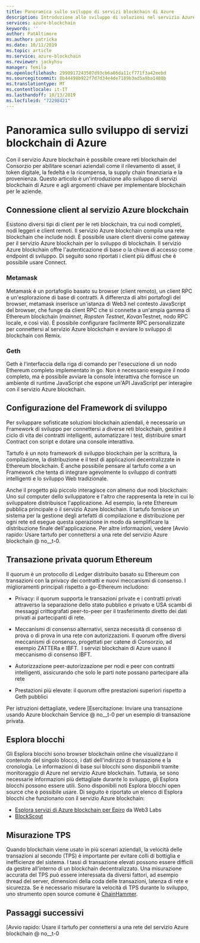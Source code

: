 ```yaml
---
title: Panoramica sullo sviluppo di servizi blockchain di Azure
description: Introduzione allo sviluppo di soluzioni nel servizio Azure blockchain.
services: azure-blockchain
keywords: ''
author: PatAltimore
ms.author: patricka
ms.date: 10/11/2019
ms.topic: article
ms.service: azure-blockchain
ms.reviewer: jackyhsu
manager: femila
ms.openlocfilehash: 2990917243507d93cb6a86da11cf771f3a42eebd
ms.sourcegitcommit: 8b44498b922f7d7d34e4de7189b3ad5a9ba1488b
ms.translationtype: MT
ms.contentlocale: it-IT
ms.lasthandoff: 10/13/2019
ms.locfileid: "72298421"
---
```

# <a name="azure-blockchain-service-development-overview"></a>Panoramica sullo sviluppo di servizi blockchain di Azure

Con il servizio Azure blockchain è possibile creare reti blockchain del Consorzio per abilitare scenari aziendali come il rilevamento di asset, il token digitale, la fedeltà e la ricompensa, la supply chain finanziaria e la provenienza. Questo articolo è un'introduzione allo sviluppo di servizi blockchain di Azure e agli argomenti chiave per implementare blockchain per le aziende.

## <a name="client-connection-to-azure-blockchain-service"></a>Connessione client al servizio Azure blockchain

Esistono diversi tipi di client per le reti blockchain, tra cui nodi completi, nodi leggeri e client remoti. Il servizio Azure blockchain compila una rete blockchain che include nodi. È possibile usare client diversi come gateway per il servizio Azure blockchain per lo sviluppo di blockchain. Il servizio Azure blockchain offre l'autenticazione di base o la chiave di accesso come endpoint di sviluppo. Di seguito sono riportati i client più diffusi che è possibile usare Connect.

### <a name="metamask"></a>Metamask

Metamask è un portafoglio basato su browser (client remoto), un client RPC e un'esplorazione di base di contratti. A differenza di altri portafogli del browser, metamask inserisce un'istanza di Web3 nel contesto JavaScript del browser, che funge da client RPC che si connette a un'ampia gamma di Ethereum blockchain (*mainnet*, *Ropsten Testnet*, *Kovan*Testnet, nodo RPC locale, e così via). È possibile configurare facilmente RPC personalizzate per connettersi al servizio Azure blockchain e avviare lo sviluppo di blockchain con Remix.

### <a name="geth"></a>Geth

Geth è l'interfaccia della riga di comando per l'esecuzione di un nodo Ethereum completo implementato in go. Non è necessario eseguire il nodo completo, ma è possibile avviare la console interattiva che fornisce un ambiente di runtime JavaScript che espone un'API JavaScript per interagire con il servizio Azure blockchain.

## <a name="development-framework-configuration"></a>Configurazione del Framework di sviluppo

Per sviluppare sofisticate soluzioni blockchain aziendali, è necessario un Framework di sviluppo per connettersi a diverse reti blockchain, gestire il ciclo di vita dei contratti intelligenti, automatizzare i test, distribuire smart Contract con script e dotare una console interattiva.

Tartufo è un noto framework di sviluppo blockchain per la scrittura, la compilazione, la distribuzione e il test di applicazioni decentralizzate in Ethereum blockchain. È anche possibile pensare al tartufo come a un Framework che tenta di integrare agevolmente lo sviluppo di contratti intelligenti e lo sviluppo Web tradizionale.

Anche il progetto più piccolo interagisce con almeno due nodi blockchain: Uno sul computer dello sviluppatore e l'altro che rappresenta la rete in cui lo sviluppatore distribuisce l'applicazione. Ad esempio, la rete Ethereum pubblica principale o il servizio Azure blockchain. Il tartufo fornisce un sistema per la gestione degli artefatti di compilazione e distribuzione per ogni rete ed esegue questa operazione in modo da semplificare la distribuzione finale dell'applicazione. Per altre informazioni, vedere [Avvio rapido: Usare tartufo per connettersi a una rete del servizio Azure blockchain @ no__t-0.

## <a name="ethereum-quorum-private-transaction"></a>Transazione privata quorum Ethereum

Il quorum è un protocollo di Ledger distribuito basato su Ethereum con transazioni con la privacy dei contratti e nuovi meccanismi di consenso. I miglioramenti principali rispetto a go-Ethereum includono:

* Privacy: il quorum supporta le transazioni private e i contratti privati attraverso la separazione dello stato pubblico e privato e USA scambi di messaggi crittografati peer-to-peer per il trasferimento diretto dei dati privati ai partecipanti di rete.
* Meccanismi di consenso alternativi, senza necessità di consenso di prova o di prova in una rete con autorizzazioni. Il quorum offre diversi meccanismi di consenso, progettati per catene di Consorzio, ad esempio ZATTERa e IBFT.  I servizi blockchain di Azure usano il meccanismo di consenso IBFT.

* Autorizzazione peer-autorizzazione per nodi e peer con contratti intelligenti, assicurando che solo le parti note possano partecipare alla rete
* Prestazioni più elevate: il quorum offre prestazioni superiori rispetto a Geth pubblici

Per istruzioni dettagliate, vedere [Esercitazione: Inviare una transazione usando Azure blockchain Service @ no__t-0 per un esempio di transazione privata.

## <a name="block-explorers"></a>Esplora blocchi

Gli Esplora blocchi sono browser blockchain online che visualizzano il contenuto del singolo blocco, i dati dell'indirizzo di transazione e la cronologia. Le informazioni di base sui blocchi sono disponibili tramite monitoraggio di Azure nel servizio Azure blockchain. Tuttavia, se sono necessarie informazioni più dettagliate durante lo sviluppo, gli Esplora blocchi possono essere utili.  Sono disponibili noti Esplora blocchi open source che è possibile usare. Di seguito è riportato un elenco di Esplora blocchi che funzionano con il servizio Azure blockchain:

* [Esplora servizi di Azure blockchain per Epiro](https://azuremarketplace.microsoft.com/marketplace/apps/blk-technologies.azure-blockchain-explorer-template?tab=Overview) da Web3 Labs
* [BlockScout](https://github.com/Azure-Samples/blockchain/blob/master/ledger/template/ethereum-on-azure/technology-samples/blockscout/README.md)

## <a name="tps-measurement"></a>Misurazione TPS

Quando blockchain viene usato in più scenari aziendali, la velocità delle transazioni al secondo (TPS) è importante per evitare colli di bottiglia e inefficienze del sistema. I tassi di transazione elevati possono essere difficili da gestire all'interno di un blockchain decentralizzato. Una misurazione accurata del TPS può essere interessata da diversi fattori, ad esempio thread del server, dimensioni della coda delle transazioni, latenza di rete e sicurezza. Se è necessario misurare la velocità di TPS durante lo sviluppo, uno strumento open source comune è [ChainHammer](https://github.com/drandreaskrueger/chainhammer).

## <a name="next-steps"></a>Passaggi successivi

[Avvio rapido: Usare il tartufo per connettersi a una rete del servizio Azure blockchain @ no__t-0
